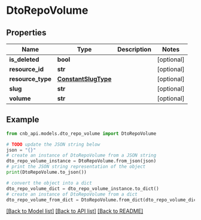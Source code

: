 # DtoRepoVolume


## Properties

Name | Type | Description | Notes
------------ | ------------- | ------------- | -------------
**is_deleted** | **bool** |  | [optional] 
**resource_id** | **str** |  | [optional] 
**resource_type** | [**ConstantSlugType**](ConstantSlugType.md) |  | [optional] 
**slug** | **str** |  | [optional] 
**volume** | **str** |  | [optional] 

## Example

```python
from cnb_api.models.dto_repo_volume import DtoRepoVolume

# TODO update the JSON string below
json = "{}"
# create an instance of DtoRepoVolume from a JSON string
dto_repo_volume_instance = DtoRepoVolume.from_json(json)
# print the JSON string representation of the object
print(DtoRepoVolume.to_json())

# convert the object into a dict
dto_repo_volume_dict = dto_repo_volume_instance.to_dict()
# create an instance of DtoRepoVolume from a dict
dto_repo_volume_from_dict = DtoRepoVolume.from_dict(dto_repo_volume_dict)
```
[[Back to Model list]](../README.md#documentation-for-models) [[Back to API list]](../README.md#documentation-for-api-endpoints) [[Back to README]](../README.md)


